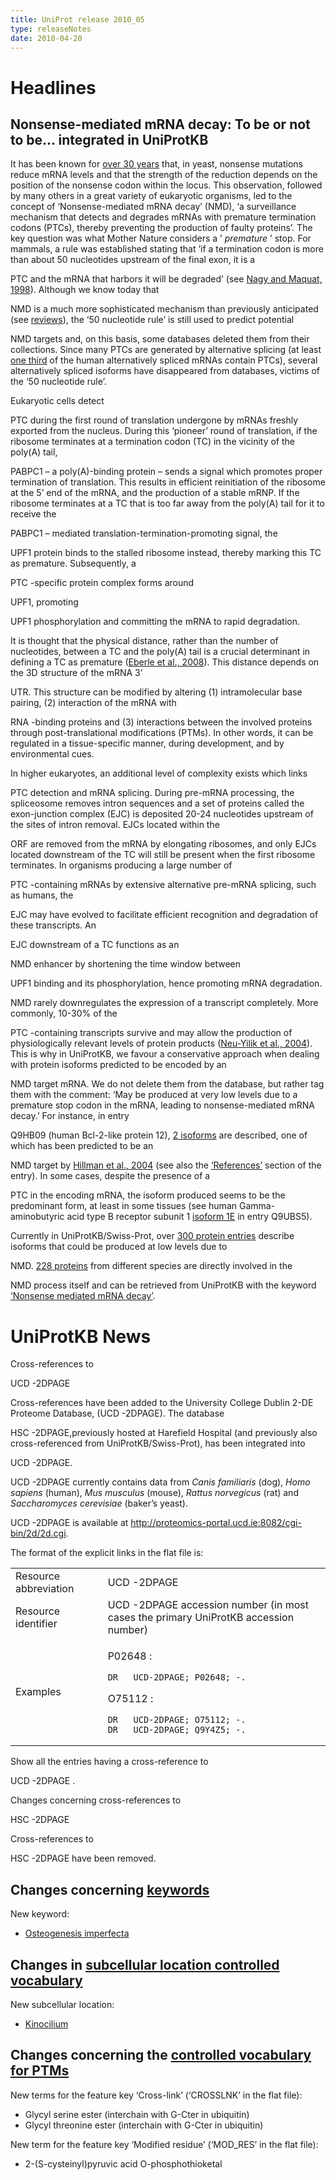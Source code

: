 ```yaml
---
title: UniProt release 2010_05
type: releaseNotes
date: 2010-04-20
---
```


# Headlines

## Nonsense-mediated mRNA decay: To be or not to be… integrated in UniProtKB

It has been known for [over 30 years](http://www.ncbi.nlm.nih.gov/pubmed/388431) that, in yeast, nonsense mutations reduce mRNA levels and that the strength of the reduction depends on the position of the nonsense codon within the locus. This observation, followed by many others in a great variety of eukaryotic organisms, led to the concept of ‘Nonsense-mediated mRNA decay’ (NMD), ‘a surveillance mechanism that detects and degrades mRNAs with premature termination codons (PTCs), thereby preventing the production of faulty proteins’. The key question was what Mother Nature considers a ’ _premature_ ’ stop. For mammals, a rule was established stating that ’if a termination codon is more than about 50 nucleotides upstream of the final exon, it is a

PTC and the mRNA that harbors it will be degraded’ (see [Nagy and Maquat, 1998](http://www.ncbi.nlm.nih.gov/pubmed/9644970)). Although we know today that

NMD is a much more sophisticated mechanism than previously anticipated (see [reviews](http://www.ncbi.nlm.nih.gov/pubmed/19859661,19359157,19162024,18524595)), the ‘50 nucleotide rule’ is still used to predict potential

NMD targets and, on this basis, some databases deleted them from their collections. Since many PTCs are generated by alternative splicing (at least [one third](http://www.ncbi.nlm.nih.gov/pubmed/12502788) of the human alternatively spliced mRNAs contain PTCs), several alternatively spliced isoforms have disappeared from databases, victims of the ‘50 nucleotide rule’.

Eukaryotic cells detect

PTC during the first round of translation undergone by mRNAs freshly exported from the nucleus. During this ‘pioneer’ round of translation, if the ribosome terminates at a termination codon (TC) in the vicinity of the poly(A) tail,

PABPC1 – a poly(A)-binding protein – sends a signal which promotes proper termination of translation. This results in efficient reinitiation of the ribosome at the 5’ end of the mRNA, and the production of a stable mRNP. If the ribosome terminates at a TC that is too far away from the poly(A) tail for it to receive the

PABPC1 – mediated translation-termination-promoting signal, the

UPF1 protein binds to the stalled ribosome instead, thereby marking this TC as premature. Subsequently, a

PTC -specific protein complex forms around

UPF1, promoting

UPF1 phosphorylation and committing the mRNA to rapid degradation.

It is thought that the physical distance, rather than the number of nucleotides, between a TC and the poly(A) tail is a crucial determinant in defining a TC as premature ([Eberle et al., 2008](http://www.ncbi.nlm.nih.gov/pubmed/18447580)). This distance depends on the 3D structure of the mRNA 3’

UTR. This structure can be modified by altering (1) intramolecular base pairing, (2) interaction of the mRNA with

RNA -binding proteins and (3) interactions between the involved proteins through post-translational modifications (PTMs). In other words, it can be regulated in a tissue-specific manner, during development, and by environmental cues.

In higher eukaryotes, an additional level of complexity exists which links

PTC detection and mRNA splicing. During pre-mRNA processing, the spliceosome removes intron sequences and a set of proteins called the exon-junction complex (EJC) is deposited 20-24 nucleotides upstream of the sites of intron removal. EJCs located within the

ORF are removed from the mRNA by elongating ribosomes, and only EJCs located downstream of the TC will still be present when the first ribosome terminates. In organisms producing a large number of

PTC -containing mRNAs by extensive alternative pre-mRNA splicing, such as humans, the

EJC may have evolved to facilitate efficient recognition and degradation of these transcripts. An

EJC downstream of a TC functions as an

NMD enhancer by shortening the time window between

UPF1 binding and its phosphorylation, hence promoting mRNA degradation.

NMD rarely downregulates the expression of a transcript completely. More commonly, 10-30% of the

PTC -containing transcripts survive and may allow the production of physiologically relevant levels of protein products ([Neu-Yilik et al., 2004](http://www.ncbi.nlm.nih.gov/pubmed/15059251)). This is why in UniProtKB, we favour a conservative approach when dealing with protein isoforms predicted to be encoded by an

NMD target mRNA. We do not delete them from the database, but rather tag them with the comment: ‘May be produced at very low levels due to a premature stop codon in the mRNA, leading to nonsense-mediated mRNA decay.’ For instance, in entry

Q9HB09 (human Bcl-2-like protein 12), [2 isoforms](https://www.uniprot.org/uniprotkb/Q9HB09#section_alternative) are described, one of which has been predicted to be an

NMD target by [Hillman et al., 2004](http://www.ncbi.nlm.nih.gov/pubmed/14759258) (see also the [‘References’](https://www.uniprot.org/uniprotkb/Q9HB09#section_ref) section of the entry). In some cases, despite the presence of a

PTC in the encoding mRNA, the isoform produced seems to be the predominant form, at least in some tissues (see human Gamma-aminobutyric acid type B receptor subunit 1 [isoform 1E](https://www.uniprot.org/uniprotkb/Q9UBS5#section_alternative) in entry Q9UBS5).

Currently in UniProtKB/Swiss-Prot, over [300 protein entries](https://www.uniprot.org/uniprotkb?query=%22nonsense+mediated+mrna+decay%22+AND+reviewed:true+NOT+keyword:KW-0866) describe isoforms that could be produced at low levels due to

NMD. [228 proteins](https://www.uniprot.org/uniprotkb?query=keyword:KW-0866) from different species are directly involved in the

NMD process itself and can be retrieved from UniProtKB with the keyword [‘Nonsense mediated mRNA decay’](https://www.uniprot.org/keywords/KW-0866).

# UniProtKB News

Cross-references to

UCD -2DPAGE

Cross-references have been added to the University College Dublin 2-DE Proteome Database, (UCD -2DPAGE). The database

HSC -2DPAGE,previously hosted at Harefield Hospital (and previously also cross-referenced from UniProtKB/Swiss-Prot), has been integrated into

UCD -2DPAGE.

UCD -2DPAGE currently contains data from _Canis familiaris_ (dog), _Homo sapiens_ (human), _Mus musculus_ (mouse), _Rattus norvegicus_ (rat) and _Saccharomyces cerevisiae_ (baker’s yeast).

UCD -2DPAGE is available at <http://proteomics-portal.ucd.ie:8082/cgi-bin/2d/2d.cgi>.

The format of the explicit links in the flat file is:

<table><colgroup><col style="width: 29%" /><col style="width: 70%" /></colgroup><tbody><tr class="odd"><td>Resource abbreviation</td><td>UCD -2DPAGE</td></tr><tr class="even"><td>Resource identifier</td><td>UCD -2DPAGE accession number (in most cases the primary UniProtKB accession number)</td></tr><tr class="odd"><td>Examples</td><td><p>P02648 :</p><pre><code>DR   UCD-2DPAGE; P02648; -.</code></pre><p>O75112 :</p><pre><code>DR   UCD-2DPAGE; O75112; -.
DR   UCD-2DPAGE; Q9Y4Z5; -.</code></pre></td></tr></tbody></table>

Show all the entries having a cross-reference to

UCD -2DPAGE .

Changes concerning cross-references to

HSC -2DPAGE

Cross-references to

HSC -2DPAGE have been removed.

## Changes concerning [keywords](https://ftp.uniprot.org/pub/databases/uniprot/current_release/knowledgebase/complete/docs/?keywlist)

New keyword:

- [Osteogenesis imperfecta](https://www.uniprot.org/keywords/KW-1065)

## Changes in [subcellular location controlled vocabulary](https://ftp.uniprot.org/pub/databases/uniprot/current_release/knowledgebase/complete/docs/?subcell)

New subcellular location:

- [Kinocilium](https://www.uniprot.org/locations/SL-0460)

## Changes concerning the [controlled vocabulary for PTMs](https://ftp.uniprot.org/pub/databases/uniprot/current_release/knowledgebase/complete/docs/ptmlist)

New terms for the feature key ‘Cross-link’ (‘CROSSLNK’ in the flat file):

- Glycyl serine ester (interchain with G-Cter in ubiquitin)
- Glycyl threonine ester (interchain with G-Cter in ubiquitin)

New term for the feature key ‘Modified residue’ (‘MOD_RES’ in the flat file):

- 2-(S-cysteinyl)pyruvic acid O-phosphothioketal
